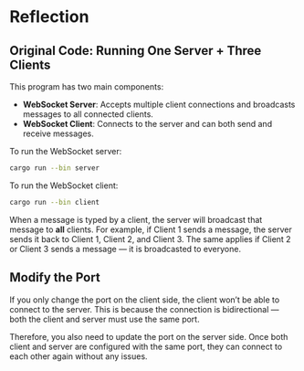 # Reflection

## Original Code: Running One Server + Three Clients

This program has two main components:

* **WebSocket Server**: Accepts multiple client connections and broadcasts messages to all connected clients.
* **WebSocket Client**: Connects to the server and can both send and receive messages.

To run the WebSocket server:

```bash
cargo run --bin server
```

To run the WebSocket client:

```bash
cargo run --bin client
```

When a message is typed by a client, the server will broadcast that message to **all** clients. For example, if Client 1 sends a message, the server sends it back to Client 1, Client 2, and Client 3. The same applies if Client 2 or Client 3 sends a message — it is broadcasted to everyone.


## Modify the Port


If you only change the port on the client side, the client won’t be able to connect to the server. This is because the connection is bidirectional — both the client and server must use the same port.

Therefore, you also need to update the port on the server side. Once both client and server are configured with the same port, they can connect to each other again without any issues.